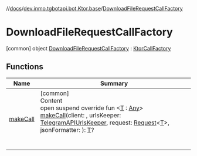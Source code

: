 //[docs](../../../index.md)/[dev.inmo.tgbotapi.bot.Ktor.base](../index.md)/[DownloadFileRequestCallFactory](index.md)



# DownloadFileRequestCallFactory  
 [common] object [DownloadFileRequestCallFactory](index.md) : [KtorCallFactory](../../dev.inmo.tgbotapi.bot.Ktor/-ktor-call-factory/index.md)   


## Functions  
  
|  Name |  Summary | 
|---|---|
| <a name="dev.inmo.tgbotapi.bot.Ktor.base/DownloadFileRequestCallFactory/makeCall/#io.ktor.client.HttpClient#dev.inmo.tgbotapi.utils.TelegramAPIUrlsKeeper#dev.inmo.tgbotapi.requests.abstracts.Request[TypeParam(bounds=[kotlin.Any])]#kotlinx.serialization.json.Json/PointingToDeclaration/"></a>[makeCall](make-call.md)| <a name="dev.inmo.tgbotapi.bot.Ktor.base/DownloadFileRequestCallFactory/makeCall/#io.ktor.client.HttpClient#dev.inmo.tgbotapi.utils.TelegramAPIUrlsKeeper#dev.inmo.tgbotapi.requests.abstracts.Request[TypeParam(bounds=[kotlin.Any])]#kotlinx.serialization.json.Json/PointingToDeclaration/"></a>[common]  <br>Content  <br>open suspend override fun <[T](make-call.md) : [Any](https://kotlinlang.org/api/latest/jvm/stdlib/kotlin/-any/index.html)> [makeCall](make-call.md)(client: , urlsKeeper: [TelegramAPIUrlsKeeper](../../dev.inmo.tgbotapi.utils/-telegram-a-p-i-urls-keeper/index.md), request: [Request](../../dev.inmo.tgbotapi.requests.abstracts/-request/index.md)<[T](make-call.md)>, jsonFormatter: ): [T](make-call.md)?  <br><br><br>|

